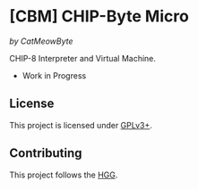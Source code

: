 # [CBM] CHIP-Byte Micro

*by CatMeowByte*

CHIP-8 Interpreter and Virtual Machine.

+ Work in Progress

## License

This project is licensed under [GPLv3+](https://spdx.org/licenses/GPL-3.0-or-later.html "GNU General Public License version 3 or later").

## Contributing

This project follows the [HGG](https://catmeowbyte.github.io/heretic_git_guidelines "Heretic Git Guidelines").